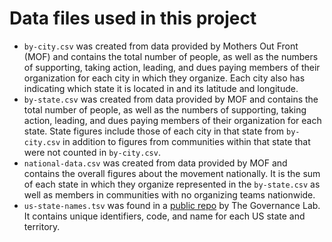 # Data files used in this project

* `by-city.csv` was created from data provided by Mothers Out Front (MOF) and contains the total number of people, as well as the numbers of supporting, taking action, leading, and dues paying members of their organization for each city in which they organize. Each city also has indicating which state it is located in and its latitude and longitude.
* `by-state.csv` was created from data provided by MOF and contains the total number of people, as well as the numbers of supporting, taking action, leading, and dues paying members of their organization for each state. State figures include those of each city in that state from `by-city.csv` in addition to figures from communities within that state that were not counted in `by-city.csv`.
* `national-data.csv` was created from data provided by MOF and contains the overall figures about the movement nationally. It is the sum of each state in which they organize represented in the `by-state.csv` as well as members in communities with no organizing teams nationwide.
* `us-state-names.tsv` was found in a <a href="https://github.com/GovLab/opencorporatesd3/blob/master/us-state-names.tsv">public repo</a> by The Governance Lab. It contains unique identifiers, code, and name for each US state and territory.

